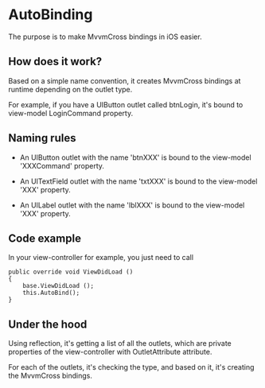 AutoBinding
===========

The purpose is to make MvvmCross bindings in iOS easier.


How does it work?
-----------------

Based on a simple name convention, it creates MvvmCross bindings at runtime depending on the outlet type.

For example, if you have a UIButton outlet called btnLogin, it's bound to view-model LoginCommand property.


Naming rules
-----------------

- An UIButton outlet with the name 'btnXXX' is bound to the view-model 'XXXCommand' property.

- An UITextField outlet with the name 'txtXXX' is bound to the view-model 'XXX' property.

- An UILabel outlet with the name 'lblXXX' is bound to the view-model 'XXX' property.


Code example
-------------

In your view-controller for example, you just need to call


    public override void ViewDidLoad () 
    {
		base.ViewDidLoad ();
		this.AutoBind();
    }
    

Under the hood
--------------

Using reflection, it's getting a list of all the outlets, which are private properties of the view-controller with OutletAttribute attribute.

For each of the outlets, it's checking the type, and based on it, it's creating the MvvmCross bindings.



